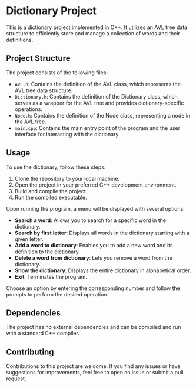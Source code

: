 # Dictionary Project

This is a dictionary project implemented in C++. It utilizes an AVL tree data structure to efficiently store and manage a collection of words and their definitions.

## Project Structure

The project consists of the following files:

- `AVL.h`: Contains the definition of the AVL class, which represents the AVL tree data structure.
- `Dictionary.h`: Contains the definition of the Dictionary class, which serves as a wrapper for the AVL tree and provides dictionary-specific operations.
- `Node.h`: Contains the definition of the Node class, representing a node in the AVL tree.
- `main.cpp`: Contains the main entry point of the program and the user interface for interacting with the dictionary.

## Usage

To use the dictionary, follow these steps:

1. Clone the repository to your local machine.
2. Open the project in your preferred C++ development environment.
3. Build and compile the project.
4. Run the compiled executable.

Upon running the program, a menu will be displayed with several options:

- **Search a word**: Allows you to search for a specific word in the dictionary.
- **Search by first letter**: Displays all words in the dictionary starting with a given letter.
- **Add a word to dictionary**: Enables you to add a new word and its definition to the dictionary.
- **Delete a word from dictionary**: Lets you remove a word from the dictionary.
- **Show the dictionary**: Displays the entire dictionary in alphabetical order.
- **Exit**: Terminates the program.

Choose an option by entering the corresponding number and follow the prompts to perform the desired operation.

## Dependencies

The project has no external dependencies and can be compiled and run with a standard C++ compiler.

## Contributing

Contributions to this project are welcome. If you find any issues or have suggestions for improvements, feel free to open an issue or submit a pull request.

